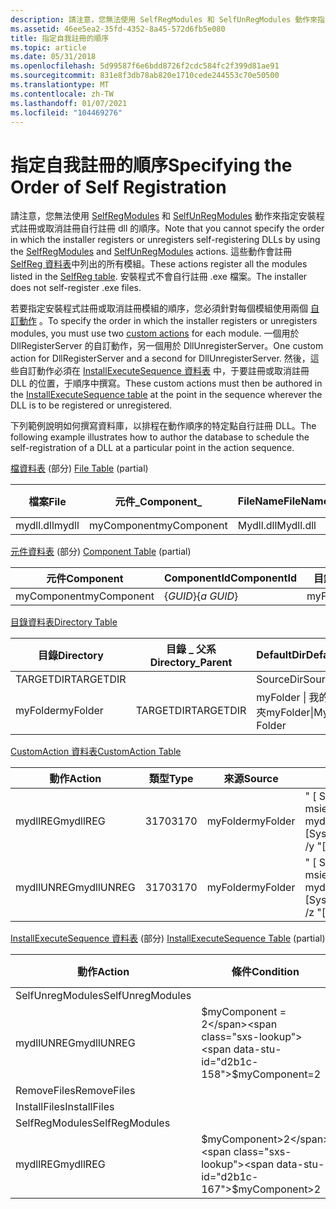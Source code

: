 ```yaml
---
description: 請注意，您無法使用 SelfRegModules 和 SelfUnRegModules 動作來指定安裝程式註冊或取消註冊自行註冊 Dll 的順序。
ms.assetid: 46ee5ea2-35fd-4352-8a45-572d6fb5e080
title: 指定自我註冊的順序
ms.topic: article
ms.date: 05/31/2018
ms.openlocfilehash: 5d99587f6e6bdd8726f2cdc584fc2f399d81ae91
ms.sourcegitcommit: 831e8f3db78ab820e1710cede244553c70e50500
ms.translationtype: MT
ms.contentlocale: zh-TW
ms.lasthandoff: 01/07/2021
ms.locfileid: "104469276"
---
```

# <a name="specifying-the-order-of-self-registration"></a><span data-ttu-id="d2b1c-103">指定自我註冊的順序</span><span class="sxs-lookup"><span data-stu-id="d2b1c-103">Specifying the Order of Self Registration</span></span>

<span data-ttu-id="d2b1c-104">請注意，您無法使用 [SelfRegModules](selfregmodules-action.md) 和 [SelfUnRegModules](selfunregmodules-action.md) 動作來指定安裝程式註冊或取消註冊自行註冊 dll 的順序。</span><span class="sxs-lookup"><span data-stu-id="d2b1c-104">Note that you cannot specify the order in which the installer registers or unregisters self-registering DLLs by using the [SelfRegModules](selfregmodules-action.md) and [SelfUnRegModules](selfunregmodules-action.md) actions.</span></span> <span data-ttu-id="d2b1c-105">這些動作會註冊 [SelfReg 資料表](selfreg-table.md)中列出的所有模組。</span><span class="sxs-lookup"><span data-stu-id="d2b1c-105">These actions register all the modules listed in the [SelfReg table](selfreg-table.md).</span></span> <span data-ttu-id="d2b1c-106">安裝程式不會自行註冊 .exe 檔案。</span><span class="sxs-lookup"><span data-stu-id="d2b1c-106">The installer does not self-register .exe files.</span></span>

<span data-ttu-id="d2b1c-107">若要指定安裝程式註冊或取消註冊模組的順序，您必須針對每個模組使用兩個 [自訂動作](custom-actions.md) 。</span><span class="sxs-lookup"><span data-stu-id="d2b1c-107">To specify the order in which the installer registers or unregisters modules, you must use two [custom actions](custom-actions.md) for each module.</span></span> <span data-ttu-id="d2b1c-108">一個用於 DllRegisterServer 的自訂動作，另一個用於 DllUnregisterServer。</span><span class="sxs-lookup"><span data-stu-id="d2b1c-108">One custom action for DllRegisterServer and a second for DllUnregisterServer.</span></span> <span data-ttu-id="d2b1c-109">然後，這些自訂動作必須在 [InstallExecuteSequence 資料表](installexecutesequence-table.md) 中，于要註冊或取消註冊 DLL 的位置，于順序中撰寫。</span><span class="sxs-lookup"><span data-stu-id="d2b1c-109">These custom actions must then be authored in the [InstallExecuteSequence table](installexecutesequence-table.md) at the point in the sequence wherever the DLL is to be registered or unregistered.</span></span>

<span data-ttu-id="d2b1c-110">下列範例說明如何撰寫資料庫，以排程在動作順序的特定點自行註冊 DLL。</span><span class="sxs-lookup"><span data-stu-id="d2b1c-110">The following example illustrates how to author the database to schedule the self-registration of a DLL at a particular point in the action sequence.</span></span>

<span data-ttu-id="d2b1c-111">[檔資料表](file-table.md) (部分) </span><span class="sxs-lookup"><span data-stu-id="d2b1c-111">[File Table](file-table.md) (partial)</span></span>



| <span data-ttu-id="d2b1c-112">檔案</span><span class="sxs-lookup"><span data-stu-id="d2b1c-112">File</span></span>  | <span data-ttu-id="d2b1c-113">元件\_</span><span class="sxs-lookup"><span data-stu-id="d2b1c-113">Component\_</span></span> | <span data-ttu-id="d2b1c-114">FileName</span><span class="sxs-lookup"><span data-stu-id="d2b1c-114">FileName</span></span>  | <span data-ttu-id="d2b1c-115">順序</span><span class="sxs-lookup"><span data-stu-id="d2b1c-115">Sequence</span></span> |
|-------|-------------|-----------|----------|
| <span data-ttu-id="d2b1c-116">mydll.dll</span><span class="sxs-lookup"><span data-stu-id="d2b1c-116">mydll</span></span> | <span data-ttu-id="d2b1c-117">myComponent</span><span class="sxs-lookup"><span data-stu-id="d2b1c-117">myComponent</span></span> | <span data-ttu-id="d2b1c-118">Mydll.dll</span><span class="sxs-lookup"><span data-stu-id="d2b1c-118">Mydll.dll</span></span> | <span data-ttu-id="d2b1c-119">13</span><span class="sxs-lookup"><span data-stu-id="d2b1c-119">13</span></span>       |



 

<span data-ttu-id="d2b1c-120">[元件資料表](component-table.md) (部分) </span><span class="sxs-lookup"><span data-stu-id="d2b1c-120">[Component Table](component-table.md) (partial)</span></span>



| <span data-ttu-id="d2b1c-121">元件</span><span class="sxs-lookup"><span data-stu-id="d2b1c-121">Component</span></span>   | <span data-ttu-id="d2b1c-122">ComponentId</span><span class="sxs-lookup"><span data-stu-id="d2b1c-122">ComponentId</span></span> | <span data-ttu-id="d2b1c-123">目錄\_</span><span class="sxs-lookup"><span data-stu-id="d2b1c-123">Directory\_</span></span> | <span data-ttu-id="d2b1c-124">KeyPath</span><span class="sxs-lookup"><span data-stu-id="d2b1c-124">KeyPath</span></span> |
|-------------|-------------|-------------|---------|
| <span data-ttu-id="d2b1c-125">myComponent</span><span class="sxs-lookup"><span data-stu-id="d2b1c-125">myComponent</span></span> | <span data-ttu-id="d2b1c-126">{*GUID*}</span><span class="sxs-lookup"><span data-stu-id="d2b1c-126">{*a GUID*}</span></span>  | <span data-ttu-id="d2b1c-127">myFolder</span><span class="sxs-lookup"><span data-stu-id="d2b1c-127">myFolder</span></span>    | <span data-ttu-id="d2b1c-128">mydll.dll</span><span class="sxs-lookup"><span data-stu-id="d2b1c-128">mydll</span></span>   |



 

[<span data-ttu-id="d2b1c-129">目錄資料表</span><span class="sxs-lookup"><span data-stu-id="d2b1c-129">Directory Table</span></span>](directory-table.md)



| <span data-ttu-id="d2b1c-130">目錄</span><span class="sxs-lookup"><span data-stu-id="d2b1c-130">Directory</span></span> | <span data-ttu-id="d2b1c-131">目錄 \_ 父系</span><span class="sxs-lookup"><span data-stu-id="d2b1c-131">Directory\_Parent</span></span> | <span data-ttu-id="d2b1c-132">DefaultDir</span><span class="sxs-lookup"><span data-stu-id="d2b1c-132">DefaultDir</span></span>          |
|-----------|-------------------|---------------------|
| <span data-ttu-id="d2b1c-133">TARGETDIR</span><span class="sxs-lookup"><span data-stu-id="d2b1c-133">TARGETDIR</span></span> |                   | <span data-ttu-id="d2b1c-134">SourceDir</span><span class="sxs-lookup"><span data-stu-id="d2b1c-134">SourceDir</span></span>           |
| <span data-ttu-id="d2b1c-135">myFolder</span><span class="sxs-lookup"><span data-stu-id="d2b1c-135">myFolder</span></span>  | <span data-ttu-id="d2b1c-136">TARGETDIR</span><span class="sxs-lookup"><span data-stu-id="d2b1c-136">TARGETDIR</span></span>         | <span data-ttu-id="d2b1c-137">myFolder \| 我的資料夾</span><span class="sxs-lookup"><span data-stu-id="d2b1c-137">myFolder\|My Folder</span></span> |



 

[<span data-ttu-id="d2b1c-138">CustomAction 資料表</span><span class="sxs-lookup"><span data-stu-id="d2b1c-138">CustomAction Table</span></span>](customaction-table.md)



| <span data-ttu-id="d2b1c-139">動作</span><span class="sxs-lookup"><span data-stu-id="d2b1c-139">Action</span></span>     | <span data-ttu-id="d2b1c-140">類型</span><span class="sxs-lookup"><span data-stu-id="d2b1c-140">Type</span></span> | <span data-ttu-id="d2b1c-141">來源</span><span class="sxs-lookup"><span data-stu-id="d2b1c-141">Source</span></span>   | <span data-ttu-id="d2b1c-142">目標</span><span class="sxs-lookup"><span data-stu-id="d2b1c-142">Target</span></span>                                     |
|------------|------|----------|--------------------------------------------|
| <span data-ttu-id="d2b1c-143">mydllREG</span><span class="sxs-lookup"><span data-stu-id="d2b1c-143">mydllREG</span></span>   | <span data-ttu-id="d2b1c-144">3170</span><span class="sxs-lookup"><span data-stu-id="d2b1c-144">3170</span></span> | <span data-ttu-id="d2b1c-145">myFolder</span><span class="sxs-lookup"><span data-stu-id="d2b1c-145">myFolder</span></span> | <span data-ttu-id="d2b1c-146">" \[ SystemFolder \] msiexec"/y " \[ \# mydll.dll \] "</span><span class="sxs-lookup"><span data-stu-id="d2b1c-146">"\[SystemFolder\]msiexec" /y "\[\#mydll\]"</span></span> |
| <span data-ttu-id="d2b1c-147">mydllUNREG</span><span class="sxs-lookup"><span data-stu-id="d2b1c-147">mydllUNREG</span></span> | <span data-ttu-id="d2b1c-148">3170</span><span class="sxs-lookup"><span data-stu-id="d2b1c-148">3170</span></span> | <span data-ttu-id="d2b1c-149">myFolder</span><span class="sxs-lookup"><span data-stu-id="d2b1c-149">myFolder</span></span> | <span data-ttu-id="d2b1c-150">" \[ SystemFolder \] msiexec"/z " \[ \# mydll.dll \] "</span><span class="sxs-lookup"><span data-stu-id="d2b1c-150">"\[SystemFolder\]msiexec" /z "\[\#mydll\]"</span></span> |



 

<span data-ttu-id="d2b1c-151">[InstallExecuteSequence 資料表](installexecutesequence-table.md) (部分) </span><span class="sxs-lookup"><span data-stu-id="d2b1c-151">[InstallExecuteSequence Table](installexecutesequence-table.md) (partial)</span></span>



| <span data-ttu-id="d2b1c-152">動作</span><span class="sxs-lookup"><span data-stu-id="d2b1c-152">Action</span></span>           | <span data-ttu-id="d2b1c-153">條件</span><span class="sxs-lookup"><span data-stu-id="d2b1c-153">Condition</span></span>         | <span data-ttu-id="d2b1c-154">順序</span><span class="sxs-lookup"><span data-stu-id="d2b1c-154">Sequence</span></span> |
|------------------|-------------------|----------|
| <span data-ttu-id="d2b1c-155">SelfUnregModules</span><span class="sxs-lookup"><span data-stu-id="d2b1c-155">SelfUnregModules</span></span> |                   | <span data-ttu-id="d2b1c-156">2200</span><span class="sxs-lookup"><span data-stu-id="d2b1c-156">2200</span></span>     |
| <span data-ttu-id="d2b1c-157">mydllUNREG</span><span class="sxs-lookup"><span data-stu-id="d2b1c-157">mydllUNREG</span></span>       | <span data-ttu-id="d2b1c-158">$myComponent = 2</span><span class="sxs-lookup"><span data-stu-id="d2b1c-158">$myComponent=2</span></span>    | <span data-ttu-id="d2b1c-159">2201</span><span class="sxs-lookup"><span data-stu-id="d2b1c-159">2201</span></span>     |
| <span data-ttu-id="d2b1c-160">RemoveFiles</span><span class="sxs-lookup"><span data-stu-id="d2b1c-160">RemoveFiles</span></span>      |                   | <span data-ttu-id="d2b1c-161">3500</span><span class="sxs-lookup"><span data-stu-id="d2b1c-161">3500</span></span>     |
| <span data-ttu-id="d2b1c-162">InstallFiles</span><span class="sxs-lookup"><span data-stu-id="d2b1c-162">InstallFiles</span></span>     |                   | <span data-ttu-id="d2b1c-163">4000</span><span class="sxs-lookup"><span data-stu-id="d2b1c-163">4000</span></span>     |
| <span data-ttu-id="d2b1c-164">SelfRegModules</span><span class="sxs-lookup"><span data-stu-id="d2b1c-164">SelfRegModules</span></span>   |                   | <span data-ttu-id="d2b1c-165">6500</span><span class="sxs-lookup"><span data-stu-id="d2b1c-165">6500</span></span>     |
| <span data-ttu-id="d2b1c-166">mydllREG</span><span class="sxs-lookup"><span data-stu-id="d2b1c-166">mydllREG</span></span>         | <span data-ttu-id="d2b1c-167">$myComponent>2</span><span class="sxs-lookup"><span data-stu-id="d2b1c-167">$myComponent>2</span></span> | <span data-ttu-id="d2b1c-168">6501</span><span class="sxs-lookup"><span data-stu-id="d2b1c-168">6501</span></span>     |



 

 

 



